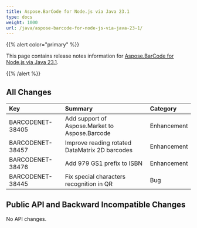 ```yaml
---
title: Aspose.BarCode for Node.js via Java 23.1
type: docs
weight: 1000
url: /java/aspose-barcode-for-node-js-via-java-23-1/
---
```


{{% alert color="primary" %}} 

This page contains release notes information for [Aspose.BarCode for Node.js via Java 23.1](https://downloads.aspose.com/barcode/nodejs/new-releases/aspose.barcode-for-node.js-via-java-23.1/).

{{% /alert %}} 
## **All Changes**

|**Key**|**Summary**|**Category**|
| :- | :- | :- |
|BARCODENET-38405|Add support of Aspose.Market to Aspose.Barcode|Enhancement|
|BARCODENET-38457|Improve reading rotated DataMatrix 2D barcodes|Enhancement|
|BARCODENET-38476|Add 979 GS1 prefix to ISBN|Enhancement|
|BARCODENET-38445|Fix special characters recognition in QR|Bug|

## **Public API and Backward Incompatible Changes**
No API changes.